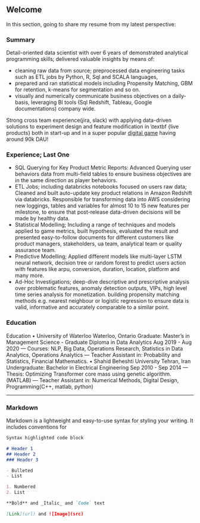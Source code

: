 ## Welcome
In this section, going to share my resume from my latest perspective:
### Summary

Detail-oriented data scientist with over 6 years of demonstrated analytical programming skills; delivered valuable insights by means of: 
- cleaning raw data from source; preprocessed data engineering tasks such as ETL jobs by Python, R, Sql and SCALA languages, 
- prepared and ran statistical models including Propensity Matching, GBM for retention, k-means for segmentation and so on. 
- visually and numerically communicate business objectives on a daily-basis, leveraging BI tools (Sql Redshift, Tableau, Google documentations) company wide.

Strong cross team experience(jira, slack) with applying data-driven solutions to experiment design and feature modification in \textbf {live products} both in start-up and in a super popular [digital game](https://bit.ly/3JbfWux) having around 90k DAU!

### Experience; Last One

- SQL Querying for Key Product Metric Reports: Advanced Querying user behaviors data from multi-field tables to ensure business objectives are in the same direction as player behaviors.
- ETL Jobs; including databricks notebooks focused on users raw data; Cleaned and built auto-update key product relations in Amazon Redshift via databricks.  Responsible for transforming  data into AWS considering new loggings, tables and variables for almost 10 to 15 new features per milestone, to ensure that post-release data-driven decisions will be made by healthy data.
- Statistical Modelling; Including a range of techniques and models applied to game metrics, built hypothesis, evaluated the result and presented easy-to-follow documents for different customers like product managers, stakeholders, ua team, analytical team or quality assurance team.
- Predictive Modelling; Applied different models like multi-layer LSTM neural network, decision tree or random forest to predict users action with features like arpu, conversion, duration, location, platform and many more.
- Ad-Hoc Investigations; deep-dive descriptive and prescriptive analysis over problematic features, anomaly detection outputs, VIPs, high level time series analysis for monetization. building propensity matching methods e.g. nearest neighbour or logistic regression to ensure data is valid, informative and accurately comparable to a similar point.

### Education
Education
• University of Waterloo Waterloo, Ontario
Graduate: Master’s in Management Science - Graduate Diploma in Data Analytics Aug 2019 - Aug 2020
— Courses: NLP, Big Data, Operations Research, Statistics in Data Analytics, Operations Analytics
— Teacher Assistant in: Probability and Statistics, Financial Mathematics.
• Shahid Beheshti University Tehran, Iran
Undergraduate: Bachelor in Electrical Engineering Sep 2010 - Sep 2014
— Thesis: Optimizing Transformer core mass using genetic algorithm. (MATLAB)
— Teacher Assistant in: Numerical Methods, Digital Design, Programming(C++, matlab, python)


--------------------------------------------------------


### Markdown

Markdown is a lightweight and easy-to-use syntax for styling your writing. It includes conventions for

```markdown
Syntax highlighted code block

# Header 1
## Header 2
### Header 3

- Bulleted
- List

1. Numbered
2. List

**Bold** and _Italic_ and `Code` text

[Link](url) and ![Image](src)
```



